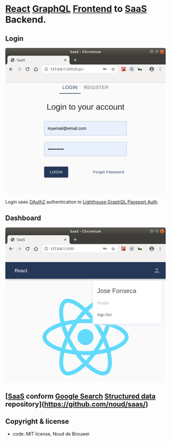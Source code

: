 # [React](https://reactjs.org/) [GraphQL](https://graphql.org/) [Frontend](https://en.wikipedia.org/wiki/Front_and_back_ends) to [SaaS](https://en.wikipedia.org/wiki/Software_as_a_service) Backend.

## Login

![login](./docs/login.png?raw=true "login")

Login uses [OAuth2](https://en.wikipedia.org/wiki/OAuth#OAuth_2.0) authentication to [Lighthouse GraphQL Passport Auth](https://lighthouse-passport-auth.web.app/).

## Dashboard

![dashboard](./docs/dashboard.png?raw=true "dashboard")

## [[SaaS](https://en.wikipedia.org/wiki/Software_as_a_service) conform [Google Search](https://developers.google.com/search) [Structured data](https://developers.google.com/search/docs/data-types/local-business) repository](https://github.com/noud/saas/)

## Copyright & license

- code: MIT license, Noud de Brouwer